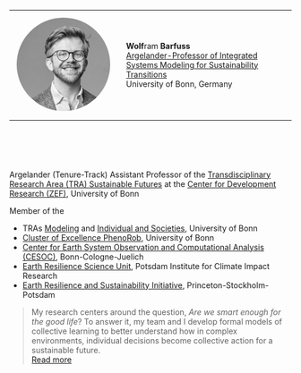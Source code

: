 <div style="height: 0px;"></div> <!-- 20px of vertical space -->

<table style="width:100%">
    <tr>
        </td>
            <td align="left" style="padding:2.5%;width:40%">
            <img style="width:95%;max-width:300px;object-fit: cover; border-radius: 50%;" alt="profile photo" " src="../static/assets/img/wolf.jpg">
        </td>
        <td>
            <strong>Wolf</strong>ram <strong>Barfuss</strong><br> 
            <a href="https://barfusslab.github.io">Argelander-Professor of Integrated Systems Modeling for Sustainability Transitions</a><br>
            University of Bonn, Germany<br>
            <small>
            <!-- <a href="https://wbarfuss.github.io"><i class="bi bi-link-45deg"></i></a>  -->
            <a href="mailto:wbarfuss@uni-bonn.de"><i class="bi bi-envelope-fill"></i></a> 
            <a href="https://scholar.google.com/citations?hl=en&user=ZAqFy78AAAAJ"><i class="bi bi-book-fill"></i></a>
            <i class="fa-brands fa-google-scholar"></i> 
            <a href="https://github.com/wbarfuss"><i class="bi bi-github"></i></a> 
            <a href="https://www.linkedin.com/in/wolfram-barfuss/"><i class="bi bi-linkedin"></i></a> 
            <a href="https://twitter.com/WolframBarfuss"><i class="bi bi-twitter"></i></a> 
            </small>
    </tr>
</table>
    
<div style="height: 60px;"></div> <!-- 20px of vertical space -->






<!-- [Institute for Food and Resource Economics](https://www.ilr1.uni-bonn.de/en), Uni Bonn -->


Argelander (Tenure-Track) Assistant Professor of the [Transdisciplinary Research Area (TRA) Sustainable Futures](https://www.uni-bonn.de/en/research-and-teaching/research-profile/transdisciplinary-research-areas/tra-6-sustainable-futures/tra-sustainable-futures?set_language=en) at 
the [Center for Development Research (ZEF)](https://www.zef.de/about-zef/divisions-groups/model/outline.html), University of Bonn

Member of the 
* TRAs [Modeling](https://www.uni-bonn.de/en/research-and-teaching/research-profile/transdisciplinary-research-areas/tra-1-modelling/home/) and [Individual and Societies](), University of Bonn
* [Cluster of Excellence PhenoRob](https://www.phenorob.de), University of Bonn
* [Center for Earth System Observation and Computational Analysis (CESOC)](https://cesoc.net), Bonn-Cologne-Juelich
* [Earth Resilience Science Unit](https://www.pik-potsdam.de/en/institute/futurelabs/earthresilience), Potsdam Institute for Climate Impact Research
* [Earth Resilience and Sustainability Initiative](http://earthresiliencesustainability.org/), Princeton-Stockholm-Potsdam


> My research centers around the question, *Are we smart enough for the good life*? To answer it, my team and I develop formal models of collective learning to better understand how in complex environments, individual decisions become collective action for a sustainable future. <br>[Read more](https://barfusslab.github.io/mission.html) 
<blockquote>
</blockquote>


<div style="height: 100px;"></div> <!-- 20px of vertical space -->

<!-- <div style="height: 100px;"></div> 20px of vertical space -->

